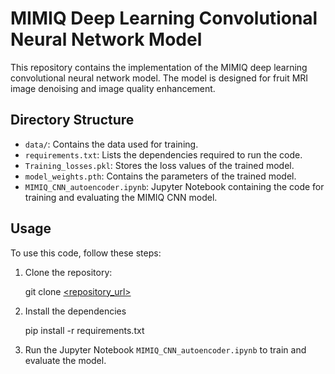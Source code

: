 # MIMIQ Deep Learning Convolutional Neural Network Model

This repository contains the implementation of the MIMIQ deep learning convolutional neural network model. The model is designed for fruit MRI image denoising and image quality enhancement.

## Directory Structure

- `data/`: Contains the data used for training.
- `requirements.txt`: Lists the dependencies required to run the code.
- `Training_losses.pkl`: Stores the loss values of the trained model.
- `model_weights.pth`: Contains the parameters of the trained model.
- `MIMIQ_CNN_autoencoder.ipynb`: Jupyter Notebook containing the code for training and evaluating the MIMIQ CNN model.

## Usage

To use this code, follow these steps:

1. Clone the repository:

   git clone [<repository_url>](https://github.com/ThomAlk/MIMIQ-Deep-Learning-Convolutional-Neural-Network-Model)

2. Install the dependencies 
    
    pip install -r requirements.txt

3. Run the Jupyter Notebook `MIMIQ_CNN_autoencoder.ipynb` to train and evaluate the model.
